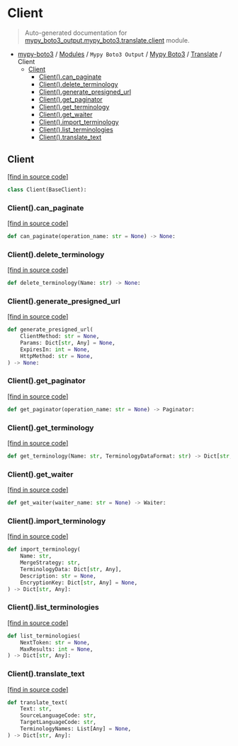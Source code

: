 # Client

> Auto-generated documentation for [mypy_boto3_output.mypy_boto3.translate.client](https://github.com/vemel/mypy_boto3/blob/master/mypy_boto3_output/mypy_boto3/translate/client.py) module.

- [mypy-boto3](../../../README.md#mypy_boto3) / [Modules](../../../MODULES.md#mypy-boto3-modules) / `Mypy Boto3 Output` / [Mypy Boto3](../index.md#mypy-boto3) / [Translate](index.md#translate) / Client
    - [Client](#client)
        - [Client().can_paginate](#clientcan_paginate)
        - [Client().delete_terminology](#clientdelete_terminology)
        - [Client().generate_presigned_url](#clientgenerate_presigned_url)
        - [Client().get_paginator](#clientget_paginator)
        - [Client().get_terminology](#clientget_terminology)
        - [Client().get_waiter](#clientget_waiter)
        - [Client().import_terminology](#clientimport_terminology)
        - [Client().list_terminologies](#clientlist_terminologies)
        - [Client().translate_text](#clienttranslate_text)

## Client

[[find in source code]](https://github.com/vemel/mypy_boto3/blob/master/mypy_boto3_output/mypy_boto3/translate/client.py#L12)

```python
class Client(BaseClient):
```

### Client().can_paginate

[[find in source code]](https://github.com/vemel/mypy_boto3/blob/master/mypy_boto3_output/mypy_boto3/translate/client.py#L15)

```python
def can_paginate(operation_name: str = None) -> None:
```

### Client().delete_terminology

[[find in source code]](https://github.com/vemel/mypy_boto3/blob/master/mypy_boto3_output/mypy_boto3/translate/client.py#L19)

```python
def delete_terminology(Name: str) -> None:
```

### Client().generate_presigned_url

[[find in source code]](https://github.com/vemel/mypy_boto3/blob/master/mypy_boto3_output/mypy_boto3/translate/client.py#L23)

```python
def generate_presigned_url(
    ClientMethod: str = None,
    Params: Dict[str, Any] = None,
    ExpiresIn: int = None,
    HttpMethod: str = None,
) -> None:
```

### Client().get_paginator

[[find in source code]](https://github.com/vemel/mypy_boto3/blob/master/mypy_boto3_output/mypy_boto3/translate/client.py#L33)

```python
def get_paginator(operation_name: str = None) -> Paginator:
```

### Client().get_terminology

[[find in source code]](https://github.com/vemel/mypy_boto3/blob/master/mypy_boto3_output/mypy_boto3/translate/client.py#L37)

```python
def get_terminology(Name: str, TerminologyDataFormat: str) -> Dict[str, Any]:
```

### Client().get_waiter

[[find in source code]](https://github.com/vemel/mypy_boto3/blob/master/mypy_boto3_output/mypy_boto3/translate/client.py#L41)

```python
def get_waiter(waiter_name: str = None) -> Waiter:
```

### Client().import_terminology

[[find in source code]](https://github.com/vemel/mypy_boto3/blob/master/mypy_boto3_output/mypy_boto3/translate/client.py#L45)

```python
def import_terminology(
    Name: str,
    MergeStrategy: str,
    TerminologyData: Dict[str, Any],
    Description: str = None,
    EncryptionKey: Dict[str, Any] = None,
) -> Dict[str, Any]:
```

### Client().list_terminologies

[[find in source code]](https://github.com/vemel/mypy_boto3/blob/master/mypy_boto3_output/mypy_boto3/translate/client.py#L56)

```python
def list_terminologies(
    NextToken: str = None,
    MaxResults: int = None,
) -> Dict[str, Any]:
```

### Client().translate_text

[[find in source code]](https://github.com/vemel/mypy_boto3/blob/master/mypy_boto3_output/mypy_boto3/translate/client.py#L62)

```python
def translate_text(
    Text: str,
    SourceLanguageCode: str,
    TargetLanguageCode: str,
    TerminologyNames: List[Any] = None,
) -> Dict[str, Any]:
```
